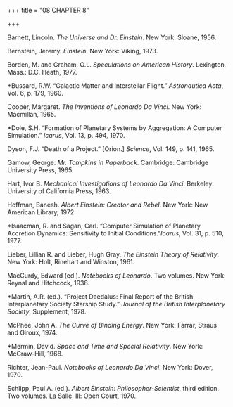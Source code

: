 +++
title = "08 CHAPTER 8"

+++


Barnett, Lincoln. *The Universe and Dr. Einstein*. New York: Sloane, 1956.

Bernstein, Jeremy. *Einstein*. New York: Viking, 1973.

Borden, M. and Graham, O.L. *Speculations on American History*. Lexington, Mass.: D.C. Heath, 1977.

\*Bussard, R.W. “Galactic Matter and Interstellar Flight.” *Astronautica Acta*, Vol. 6, p. 179, 1960.

Cooper, Margaret. *The Inventions of Leonardo Da Vinci*. New York: Macmillan, 1965.

\*Dole, S.H. “Formation of Planetary Systems by Aggregation: A Computer Simulation.” *Icarus*, Vol. 13, p. 494, 1970.

Dyson, F.J. “Death of a Project.” \[Orion.\] *Science*, Vol. 149, p. 141, 1965.

Gamow, George. *Mr. Tompkins in Paperback*. Cambridge: Cambridge University Press, 1965.

Hart, Ivor B. *Mechanical Investigations of Leonardo Da Vinci*. Berkeley: University of California Press, 1963.

Hoffman, Banesh. *Albert Einstein: Creator and Rebel*. New York: New American Library, 1972.

\*Isaacman, R. and Sagan, Carl. “Computer Simulation of Planetary Accretion Dynamics: Sensitivity to Initial Conditions.”*Icarus*, Vol. 31, p. 510, 1977.

Lieber, Lillian R. and Lieber, Hugh Gray. *The Einstein Theory of Relativity*. New York: Holt, Rinehart and Winston, 1961.

MacCurdy, Edward \(ed.\). *Notebooks of Leonardo*. Two volumes. New York: Reynal and Hitchcock, 1938.

\*Martin, A.R. \(ed.\). “Project Daedalus: Final Report of the British Interplanetary Society Starship Study.” *Journal of the British Interplanetary Society*, Supplement, 1978.

McPhee, John A. *The Curve of Binding Energy*. New York: Farrar, Straus and Giroux, 1974.

\*Mermin, David. *Space and Time and Special Relativity*. New York: McGraw-Hill, 1968.

Richter, Jean-Paul. *Notebooks of Leonardo Da Vinci*. New York: Dover, 1970.

Schlipp, Paul A. \(ed.\). *Albert Einstein: Philosopher-Scientist*, third edition. Two volumes. La Salle, Ill: Open Court, 1970.




